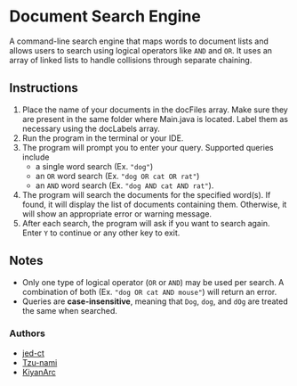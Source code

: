 # Document Search Engine
A command-line search engine that maps words to document lists and allows users to search using logical operators like `AND` and `OR`.
It uses an array of linked lists to handle collisions through separate chaining. 

## Instructions
1. Place the name of your documents in the docFiles array. Make sure they are present in the same folder where Main.java is located. Label them as necessary using the docLabels array.
2. Run the program in the terminal or your IDE.
3. The program will prompt you to enter your query. Supported queries include 
   - a single word search (Ex. `"dog"`)
   - an `OR` word search (Ex. `"dog OR cat OR rat"`)
   - an `AND` word search (Ex. `"dog AND cat AND rat"`).
4. The program will search the documents for the specified word(s). If found, it will display the list of documents containing them. Otherwise, it will show an appropriate error or warning message.
5. After each search, the program will ask if you want to search again. Enter `Y` to continue or any other key to exit.

## Notes
- Only one type of logical operator (`OR` or `AND`) may be used per search. A combination of both (Ex. `"dog OR cat AND mouse"`) will return an error. 
- Queries are **case-insensitive**, meaning that `Dog`, `dog`, and `dOg` are treated the same when searched.

### Authors
- [jed-ct](https://github.com/jed-ct)
- [Tzu-nami](https://github.com/Tzu-nami)
- [KiyanArc](https://github.com/KiyanArc)







